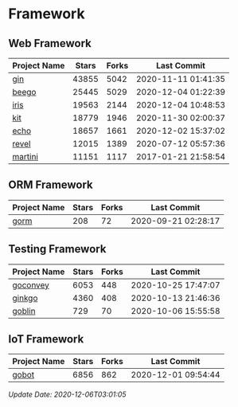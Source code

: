 # Framework

## Web Framework
| Project Name | Stars | Forks | Last Commit |
| ------------ | ----- | ----- | ----------- |
| [gin](https://github.com/gin-gonic/gin) | 43855 | 5042 | 2020-11-11 01:41:35 |
| [beego](https://github.com/astaxie/beego) | 25445 | 5029 | 2020-12-04 01:22:39 |
| [iris](https://github.com/kataras/iris) | 19563 | 2144 | 2020-12-04 10:48:53 |
| [kit](https://github.com/go-kit/kit) | 18779 | 1946 | 2020-11-30 02:00:37 |
| [echo](https://github.com/labstack/echo) | 18657 | 1661 | 2020-12-02 15:37:02 |
| [revel](https://github.com/revel/revel) | 12015 | 1389 | 2020-07-12 05:57:36 |
| [martini](https://github.com/go-martini/martini) | 11151 | 1117 | 2017-01-21 21:58:54 |

## ORM Framework
| Project Name | Stars | Forks | Last Commit |
| ------------ | ----- | ----- | ----------- |
| [gorm](https://github.com/jinzhu/gorm) | 208 | 72 | 2020-09-21 02:28:17 |

## Testing Framework
| Project Name | Stars | Forks | Last Commit |
| ------------ | ----- | ----- | ----------- |
| [goconvey](https://github.com/smartystreets/goconvey) | 6053 | 448 | 2020-10-25 17:47:07 |
| [ginkgo](https://github.com/onsi/ginkgo) | 4360 | 408 | 2020-10-13 21:46:36 |
| [goblin](https://github.com/franela/goblin) | 729 | 70 | 2020-10-06 15:55:58 |

## IoT Framework
| Project Name | Stars | Forks | Last Commit |
| ------------ | ----- | ----- | ----------- |
| [gobot](https://github.com/hybridgroup/gobot) | 6856 | 862 | 2020-12-01 09:54:44 |

*Update Date: 2020-12-06T03:01:05*
